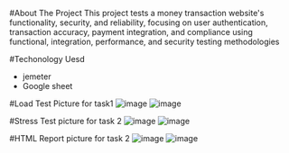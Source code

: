 #About The Project
This project tests a money transaction website's functionality, security, 
and reliability, focusing on user authentication, transaction accuracy, 
payment integration, and compliance using functional, integration,
performance, and security testing methodologies

#Techonology Uesd
- jemeter
- Google sheet
  
#Load Test Picture for task1
![image](https://github.com/user-attachments/assets/3b49f5d0-83d7-4c0e-a260-132ac903ce66)
![image](https://github.com/user-attachments/assets/523bc4b6-ddaf-4842-999d-ea1c5f2ae785)

#Stress Test picture for task 2
![image](https://github.com/user-attachments/assets/626e6692-fcb2-4a2d-afc8-3a7efadf6dca)
![image](https://github.com/user-attachments/assets/f4202376-06d8-4c59-80d9-55f6f305505e)



#HTML Report picture for task 2
![image](https://github.com/user-attachments/assets/64657a32-e3fe-4ccc-8cd1-62cac2292e13)
![image](https://github.com/user-attachments/assets/790a9344-626b-4c35-be26-7e7a71dd3594)




